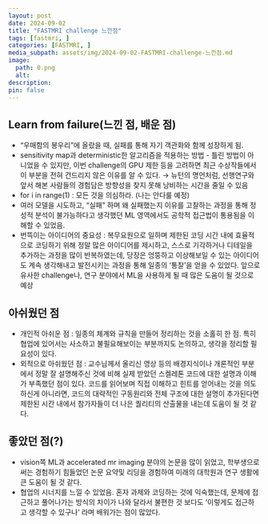 ```yaml
---
layout: post
date: 2024-09-02
title: "FASTMRI challenge 느낀점"
tags: [fastmri, ]
categories: [FASTMRI, ]
media_subpath: assets/img/2024-09-02-FASTMRI-challenge-느낀점.md
image:
  path: 0.png
  alt:  
description:  
pin: false
---
```




## Learn from failure(느낀 점, 배운 점)

- “우매함의 봉우리”에 올랐을 때, 실패를 통해 자기 객관화와 함께 성장하게 됨.
- sensitivity map과 deterministic한 알고리즘을 적용하는 방법 - 틀린 방법이 아니었을 수 있지만, 이번 challenge의 GPU 제한 등을 고려하면 최근 수상작들에서 이 부분을 전혀 건드리지 않은 이유를 알 수 있다. → 뉴턴의 명언처럼, 선행연구와 앞서 해본 사람들의 경험담은 방향성을 찾지 못해 낭비하는 시간을 줄일 수 있음
- for i in range(1) : 모든 것을 의심하라. (나는 안다룰 예정)
- 여러 모델을 시도하고, “실패” 하며 왜 실패했는지 이유를 고찰하는 과정을 통해 정성적 분석이 불가능하다고 생각했던 ML 영역에서도 공학적 접근법이 통용됨을 이해할 수 있었음.
- 번뜩이는 아이디어의 중요성 : 복무요원으로 일하며 제한된 코딩 시간 내에 효율적으로 코딩하기 위해 정말 많은 아이디어를 제시하고, 스스로 기각하거나 디테일을 추가하는 과정을 많이 반복하였는데, 당장은 엉뚱하고 이상해보일 수 있는 아이디어도 계속 생각해내고 발전시키는 과정을 통해 일종의 ‘통찰’을 얻을 수 있었다. 앞으로 유사한 challenge나, 연구 분야에서 ML을 사용하게 될 때 많은 도움이 될 것으로 예상


## 아쉬웠던 점

- 개인적 아쉬운 점 : 일종의 체계와 규칙을 만들어 정리하는 것을 소홀히 한 점. 특히 협업에 있어서는 사소하고 불필요해보이는 부분까지도 논의하고, 생각을 정리할 필요성이 있다.
- 외적으로 아쉬웠던 점 : 교수님께서 올리신 영상 등의 배경지식이나 개론적인 부분에서 정말 잘 설명해주신 것에 비해 실제 받았던 스켈레톤 코드에 대한 설명과 이해가 부족했던 점이 있다. 코드를 읽어보며 직접 이해하고 힌트를 얻어내는 것을 의도하신게 아니라면, 코드의 대략적인 구동원리와 전체 구조에 대한 설명이 추가된다면 제한된 시간 내에서 참가자들이 더 나은 퀄리티의 산출물을 내는데 도움이 될 것 같다.


## 좋았던 점(?)

- vision쪽 ML과 accelerated mr imaging 분야의 논문을 많이 읽었고, 학부생으로써는 경험하기 힘들었던 논문 요약및 리딩을 경험하여 미래의 대학원과 연구 생활에 큰 도움이 될 것 같다.
- 협업의 시너지를 느낄 수 있었음. 혼자 과제와 코딩하는 것에 익숙했는데, 문제에 접근하고 풀어나가는 방식의 차이가 나와 달라서 불편한 것 보다도 ‘이렇게도 접근하고 생각할 수 있구나’ 라며 배워가는 점이 많았다.
